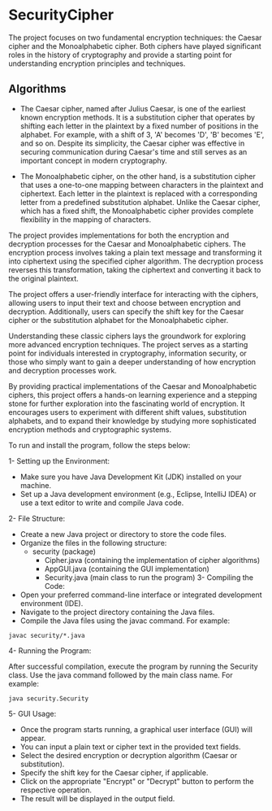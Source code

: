 # SecurityCipher 

The project focuses on two fundamental encryption techniques: the Caesar cipher and the Monoalphabetic cipher. Both ciphers have played significant roles in the history of cryptography and provide a starting point for understanding encryption principles and techniques.

## Algorithms
- The Caesar cipher, named after Julius Caesar, is one of the earliest known encryption methods. It is a substitution cipher that operates by shifting each letter in the plaintext by a fixed number of positions in the alphabet. For example, with a shift of 3, 'A' becomes 'D', 'B' becomes 'E', and so on. Despite its simplicity, the Caesar cipher was effective in securing communication during Caesar's time and still serves as an important concept in modern cryptography.

- The Monoalphabetic cipher, on the other hand, is a substitution cipher that uses a one-to-one mapping between characters in the plaintext and ciphertext. Each letter in the plaintext is replaced with a corresponding letter from a predefined substitution alphabet. Unlike the Caesar cipher, which has a fixed shift, the Monoalphabetic cipher provides complete flexibility in the mapping of characters.

The project provides implementations for both the encryption and decryption processes for the Caesar and Monoalphabetic ciphers. The encryption process involves taking a plain text message and transforming it into ciphertext using the specified cipher algorithm. The decryption process reverses this transformation, taking the ciphertext and converting it back to the original plaintext.

The project offers a user-friendly interface for interacting with the ciphers, allowing users to input their text and choose between encryption and decryption. Additionally, users can specify the shift key for the Caesar cipher or the substitution alphabet for the Monoalphabetic cipher.

Understanding these classic ciphers lays the groundwork for exploring more advanced encryption techniques. The project serves as a starting point for individuals interested in cryptography, information security, or those who simply want to gain a deeper understanding of how encryption and decryption processes work.

By providing practical implementations of the Caesar and Monoalphabetic ciphers, this project offers a hands-on learning experience and a stepping stone for further exploration into the fascinating world of encryption. It encourages users to experiment with different shift values, substitution alphabets, and to expand their knowledge by studying more sophisticated encryption methods and cryptographic systems.

To run and install the program, follow the steps below:

1- Setting up the Environment:

- Make sure you have Java Development Kit (JDK) installed on your machine.
- Set up a Java development environment (e.g., Eclipse, IntelliJ IDEA) or use a text editor to write and compile Java code.

2- File Structure:

- Create a new Java project or directory to store the code files.
- Organize the files in the following structure:
    - security (package)
        - Cipher.java (containing the implementation of cipher algorithms)
        - AppGUI.java (containing the GUI implementation)
        - Security.java (main class to run the program)
3- Compiling the Code:
- Open your preferred command-line interface or integrated development environment (IDE).
- Navigate to the project directory containing the Java files.
- Compile the Java files using the javac command. For example:
```text
javac security/*.java
```
4- Running the Program:

After successful compilation, execute the program by running the Security class.
Use the java command followed by the main class name. For example:
```text
java security.Security
```

5- GUI Usage:
- Once the program starts running, a graphical user interface (GUI) will appear.
- You can input a plain text or cipher text in the provided text fields.
- Select the desired encryption or decryption algorithm (Caesar or substitution).
- Specify the shift key for the Caesar cipher, if applicable.
- Click on the appropriate "Encrypt" or "Decrypt" button to perform the respective operation.
- The result will be displayed in the output field.

